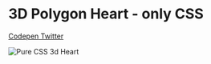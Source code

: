 # 3D Polygon Heart - only CSS

[Codepen](https://codepen.io/michalporag/pen/KKNqRpe)[
Twitter](https://twitter.com/MichalPorag/status/1363073401091457024)

![Pure CSS 3d Heart](heart.gif)
